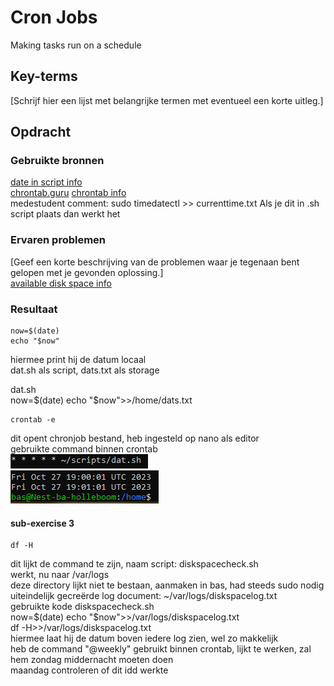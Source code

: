 # Cron Jobs
Making tasks run on a schedule

## Key-terms
[Schrijf hier een lijst met belangrijke termen met eventueel een korte uitleg.]

## Opdracht
### Gebruikte bronnen
[date in script info](https://www.cyberciti.biz/faq/unix-linux-getting-current-date-in-bash-ksh-shell-script/)  
[chrontab.guru](https://crontab.guru/)
[chrontab info](https://phoenixnap.com/kb/set-up-cron-job-linux)  
medestudent comment: sudo timedatectl >> currenttime.txt Als je dit in .sh script plaats dan werkt het
### Ervaren problemen
[Geef een korte beschrijving van de problemen waar je tegenaan bent gelopen met je gevonden oplossing.]  
[available disk space info](https://www.linuxfoundation.org/blog/blog/classic-sysadmin-how-to-check-disk-space-on-linux-from-the-command-line)

### Resultaat
    now=$(date)
    echo "$now"
hiermee print hij de datum locaal  
dat.sh als script, dats.txt als storage

dat.sh  
    now=$(date)
    echo "$now">>/home/dats.txt  

    crontab -e
dit opent chronjob bestand, heb ingesteld op nano als editor  
gebruikte command binnen crontab  
![command](images/10-crontab-1.PNG)  
![success](images/10-timelysuccess.PNG)  

#### sub-exercise 3
    df -H  
dit lijkt de command te zijn, naam script: diskspacecheck.sh  
werkt, nu naar /var/logs  
deze directory lijkt niet te bestaan, aanmaken in bas, had steeds sudo nodig
uiteindelijk gecreërde log document: ~/var/logs/diskspacelog.txt  
gebruikte kode diskspacecheck.sh  
    now=$(date)  
    echo "$now">>/var/logs/diskspacelog.txt  
    df -H>>/var/logs/diskspacelog.txt  
hiermee laat hij de datum boven iedere log zien, wel zo makkelijk  
heb de command "@weekly" gebruikt binnen crontab, lijkt te werken, zal hem zondag middernacht moeten doen  
maandag controleren of dit idd werkte